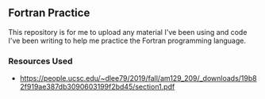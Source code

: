 ## Fortran Practice
This repository is for me to upload any material I've been using and code I've been writing to help me practice the Fortran programming language.
### Resources Used
- https://people.ucsc.edu/~dlee79/2019/fall/am129_209/_downloads/19b82f919ae387db3090603199f2bd45/section1.pdf